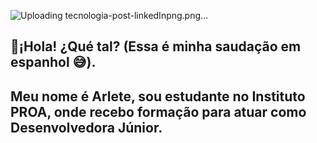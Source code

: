 ![Uploading tecnologia-post-linkedInpng.png…]()





## 🔵¡Hola! ¿Qué tal? (Essa é minha saudação em espanhol 😅).

## Meu nome é Arlete, sou estudante no Instituto PROA, onde recebo formação para atuar como Desenvolvedora Júnior.
